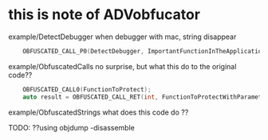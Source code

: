 # this is note of ADVobfucator

example/DetectDebugger
when debugger with mac, string disappear
```cpp
    OBFUSCATED_CALL_P0(DetectDebugger, ImportantFunctionInTheApplication);
```

example/ObfuscatedCalls
no surprise, but what this do to the original code??
```cpp
    OBFUSCATED_CALL0(FunctionToProtect);
    auto result = OBFUSCATED_CALL_RET(int, FunctionToProtectWithParameters, OBFUSCATED("did"), OBFUSCATED("again"));
```

example/ObfuscatedStrings
what does this code do ??

TODO: ??using objdump -disassemble <objectname>
